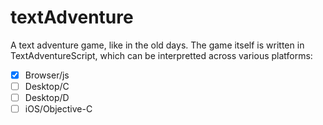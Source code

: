 textAdventure
=============

A text adventure game, like in the old days. The game itself is written in TextAdventureScript, which can be interpretted across various platforms:

* [x] Browser/js
* [ ] Desktop/C
* [ ] Desktop/D
* [ ] iOS/Objective-C
